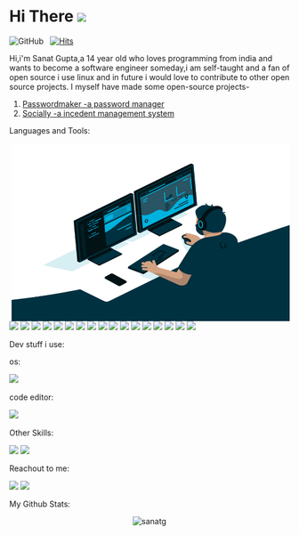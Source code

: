 

# Hi There <img src="https://media.giphy.com/media/hvRJCLFzcasrR4ia7z/giphy.gif" width="30px">
![GitHub](https://img.shields.io/github/followers/sanatg?label=Follow%20Me%21&style=social) &nbsp;
[![Hits](https://hits.seeyoufarm.com/api/count/incr/badge.svg?url=https%3A%2F%2Fgithub.com%2Fsanatg&count_bg=%2379C83D&title_bg=%23555555&icon=&icon_color=%23E7E7E7&title=Profile+views&edge_flat=false)](https://github.com/sanatg/sanatg)

Hi,i'm Sanat Gupta,a 14 year old who loves programming from india and wants to become a software engineer someday,i am self-taught and a fan of open source
i use linux and in future i would love to contribute to other open source projects.
I myself have made some open-source projects-
1. [Passwordmaker -a password manager](https://github.com/sanatg/passwordmaker.in-2)
1. [Socially -a incedent management system](https://github.com/sanatg/socially)


Languages and Tools:

<img align="right" alt="GIF" src="https://raw.githubusercontent.com/sanatg/sanatg/master/code.gif" width="500" height="320" />


<img src="https://img.shields.io/badge/CSS-blue?style=for-the-badge&logo=css3&logoColor=F7DF1E"> <img src="https://img.shields.io/badge/HTML5-E34F26?style=for-the-badge&logo=html5&logoColor=white"> <img src="https://img.shields.io/badge/JavaScript-323330?style=for-the-badge&logo=javascript&logoColor=F7DF1E"> <img src="https://img.shields.io/badge/react.js-cyan?style=for-the-badge&logo=react&logoColor=blue"> 
<img src="https://img.shields.io/badge/NODE.JS-green?style=for-the-badge&logo=node.js&logoColor=darkgreen"> <img src="https://img.shields.io/badge/php-6b9ff2?style=for-the-badge&logo=php&logoColor=black"> <img src="https://img.shields.io/badge/Firebase-yellow?style=for-the-badge&logo=FIREBASE&logoColor=orange"> 
<img src="https://img.shields.io/badge/Python-3776AB?style=for-the-badge&logo=python&logoColor=white"> <img src="https://img.shields.io/badge/C%20language-0175C2?style=for-the-badge&logo=c&logoColor=white"> <img src="https://img.shields.io/badge/electron.js-656669?style=for-the-badge&logo=electron&logoColor=cyan">
<img src="https://img.shields.io/badge/react native-323330?style=for-the-badge&logo=react&logoColor=blue"> <img src="https://img.shields.io/badge/Babel-black?style=for-the-badge&logo=babel&logoColor=yellow">
<img src="https://img.shields.io/badge/Bash%20Scripting-000000?style=for-the-badge&logo=markdown&logoColor=white"> <img src="https://img.shields.io/badge/Markdown-000000?style=for-the-badge&logo=markdown&logoColor=white"> 
<img src="https://img.shields.io/badge/Bash%20Scripting-000000?style=for-the-badge&logo=markdown&logoColor=white"> <img src="https://img.shields.io/badge/Bitbucket-ffffff?style=for-the-badge&logo=bitbucket&logoColor=blue"> 
<img src="https://img.shields.io/badge/git-ffffff?style=for-the-badge&logo=git&logoColor=orange"> 



Dev stuff i use:

os: 

<img src="https://img.shields.io/badge/linux mint-green?style=for-the-badge&logo=linux&logoColor=white">

code editor:

<img src="https://img.shields.io/badge/Vscodium-blue?style=for-the-badge&logo=&logoColor=white">


Other Skills:

<img src="https://img.shields.io/badge/Hacking-ffffff?style=for-the-badge&logo=hacking&logoColor=white"> <img src="https://img.shields.io/badge/Youtuber-red?style=for-the-badge&logo=youtube&logoColor=white">

Reachout to me:

<a href = "mailto:sanatasgsih@gmail.com"><img src="https://img.shields.io/badge/Gmail-D14836?style=for-the-badge&logo=gmail&logoColor=white"></a>  <a href ="mailto:sanatasgsih@protonmail.com"><img src ="https://img.shields.io/badge/ProtonMail-8B89CC?style=for-the-badge&logo=protonmail&logoColor=white"></a>

My Github Stats:

<p align="center"> <img src="https://github-readme-stats.vercel.app/api?username=sanatg&show_icons=true&theme=gotham" alt="sanatg" />
